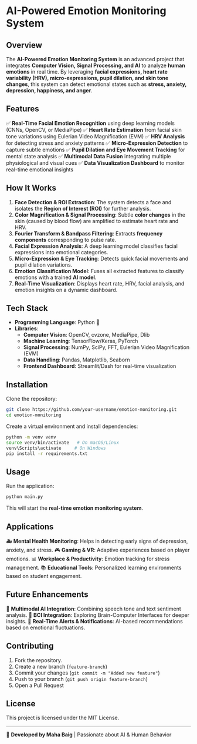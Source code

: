 # AI-Powered Emotion Monitoring System

## Overview

The **AI-Powered Emotion Monitoring System** is an advanced project that integrates **Computer Vision, Signal Processing, and AI** to analyze **human emotions** in real time. By leveraging **facial expressions, heart rate variability (HRV), micro-expressions, pupil dilation, and skin tone changes**, this system can detect emotional states such as **stress, anxiety, depression, happiness, and anger**.

## Features

✅ **Real-Time Facial Emotion Recognition** using deep learning models (CNNs, OpenCV, or MediaPipe)
✅ **Heart Rate Estimation** from facial skin tone variations using Eulerian Video Magnification (EVM)
✅ **HRV Analysis** for detecting stress and anxiety patterns
✅ **Micro-Expression Detection** to capture subtle emotions
✅ **Pupil Dilation and Eye Movement Tracking** for mental state analysis
✅ **Multimodal Data Fusion** integrating multiple physiological and visual cues
✅ **Data Visualization Dashboard** to monitor real-time emotional insights

## How It Works

1. **Face Detection & ROI Extraction**: The system detects a face and isolates the **Region of Interest (ROI)** for further analysis.
2. **Color Magnification & Signal Processing**: Subtle **color changes** in the skin (caused by blood flow) are amplified to estimate heart rate and HRV.
3. **Fourier Transform & Bandpass Filtering**: Extracts **frequency components** corresponding to pulse rate.
4. **Facial Expression Analysis**: A deep learning model classifies facial expressions into emotional categories.
5. **Micro-Expression & Eye Tracking**: Detects quick facial movements and pupil dilation variations.
6. **Emotion Classification Model**: Fuses all extracted features to classify emotions with a trained **AI model**.
7. **Real-Time Visualization**: Displays heart rate, HRV, facial analysis, and emotion insights on a dynamic dashboard.

## Tech Stack

- **Programming Language**: Python 🐍
- **Libraries**:
  - **Computer Vision**: OpenCV, cvzone, MediaPipe, Dlib
  - **Machine Learning**: TensorFlow/Keras, PyTorch
  - **Signal Processing**: NumPy, SciPy, FFT, Eulerian Video Magnification (EVM)
  - **Data Handling**: Pandas, Matplotlib, Seaborn
  - **Frontend Dashboard**: Streamlit/Dash for real-time visualization

## Installation

Clone the repository:

```bash
git clone https://github.com/your-username/emotion-monitoring.git
cd emotion-monitoring
```

Create a virtual environment and install dependencies:

```bash
python -m venv venv
source venv/bin/activate   # On macOS/Linux
venv\Scripts\activate     # On Windows
pip install -r requirements.txt
```

## Usage

Run the application:

```bash
python main.py
```

This will start the **real-time emotion monitoring system**.

## Applications

🚑 **Mental Health Monitoring**: Helps in detecting early signs of depression, anxiety, and stress.
🎮 **Gaming & VR**: Adaptive experiences based on player emotions.
📊 **Workplace & Productivity**: Emotion tracking for stress management.
📚 **Educational Tools**: Personalized learning environments based on student engagement.

## Future Enhancements

🔹 **Multimodal AI Integration**: Combining speech tone and text sentiment analysis.
🔹 **BCI Integration**: Exploring Brain-Computer Interfaces for deeper insights.
🔹 **Real-Time Alerts & Notifications**: AI-based recommendations based on emotional fluctuations.

## Contributing

1. Fork the repository.
2. Create a new branch (`feature-branch`)
3. Commit your changes (`git commit -m "Added new feature"`)
4. Push to your branch (`git push origin feature-branch`)
5. Open a Pull Request

## License

This project is licensed under the MIT License.

---

🌟 **Developed by Maha Baig** | Passionate about AI & Human Behavior
